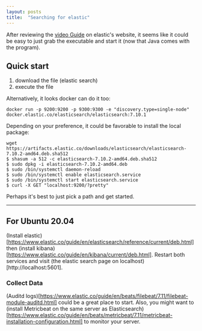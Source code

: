 ```yaml
---
layout: posts
title:  "Searching for elastic"
---
```


After reviewing the [video Guide](https://www.elastic.co/webinars/getting-started-elasticsearch?baymax=default&elektra=docs&storm=top-video) on elastic's website, it seems like it could be easy to just grab the executable and start it (now that Java comes with the program). 

## Quick start

1. download the file (elastic search)
2. execute the file

Alternatively, it looks docker can do it too:

```
docker run -p 9200:9200 -p 9300:9300 -e "discovery.type=single-node" docker.elastic.co/elasticsearch/elasticsearch:7.10.1
```
Depending on your preference, it could be favorable to install the local package:

```
wget https://artifacts.elastic.co/downloads/elasticsearch/elasticsearch-7.10.2-amd64.deb.sha512
$ shasum -a 512 -c elasticsearch-7.10.2-amd64.deb.sha512
$ sudo dpkg -i elasticsearch-7.10.2-amd64.deb
$ sudo /bin/systemctl daemon-reload
$ sudo /bin/systemctl enable elasticsearch.service
$ sudo /bin/systemctl start elasticsearch.service
$ curl -X GET "localhost:9200/?pretty"
```
Perhaps it's best to just pick a path and get started.

----
 ## For Ubuntu 20.04
 
 (Install elastic)[https://www.elastic.co/guide/en/elasticsearch/reference/current/deb.html] then (install kibana)[https://www.elastic.co/guide/en/kibana/current/deb.html]. Restart both services and visit (the elastic search page on localhost)[http://localhost:5601].
 
 ### Collect Data
 (Auditd logs)[https://www.elastic.co/guide/en/beats/filebeat/7.11/filebeat-module-auditd.html] could be a great place to start. Also, you might want to (install Metricbeat on the same server as Elasticsearch)[https://www.elastic.co/guide/en/beats/metricbeat/7.11/metricbeat-installation-configuration.html] to monitor your server.
 

